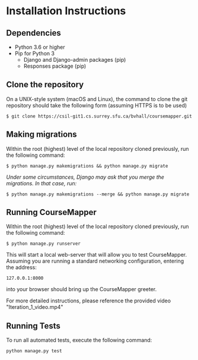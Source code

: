 # Installation Instructions

## Dependencies

- Python 3.6 or higher
- Pip for Python 3
  - Django and Django-admin packages (pip)
  - Responses package (pip)

## Clone the repository

On a UNIX-style system (macOS and Linux), the command to clone the git repository should take the following form (assuming HTTPS is to be used)

`$ git clone https://csil-git1.cs.surrey.sfu.ca/bvhall/coursemapper.git`

## Making migrations

Within the root (highest) level of the local repository cloned previously, run the following command:

`$ python manage.py makemigrations && python manage.py migrate`

*Under some circumstances, Django may ask that you merge the migrations. In that case, run:*

`$ python manage.py makemigrations --merge && python manage.py migrate`

## Running CourseMapper

Within the root (highest) level of the local repository cloned previously, run the following command:

`$ python manage.py runserver`

This will start a local web-server that will allow you to test CourseMapper. Assuming you are running a standard networking configuration, entering the address:

`127.0.0.1:8000`

into your browser should bring up the CourseMapper greeter.

For more detailed instructions, please reference the provided video "Iteration_1_video.mp4"

## Running Tests

To run all automated tests, execute the following command:

`python manage.py test`
